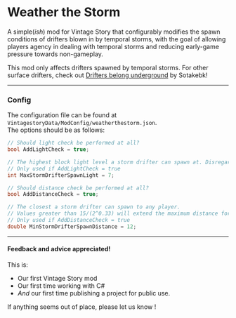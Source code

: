 # Weather the Storm
A simple(*ish*) mod for Vintage Story that configurably modifies the spawn conditions of drifters blown in by temporal storms, with the goal of allowing players agency in dealing with temporal storms and reducing early-game pressure towards non-gameplay.

This mod only affects drifters spawned by temporal storms. For other surface drifters, check out [Drifters belong underground](https://mods.vintagestory.at/show/mod/9700) by Sotakebk!

---
### Config
The configuration file can be found at `VintagestoryData/ModConfig/weatherthestorm.json`.<br>
The options should be as follows:
```c#
// Should light check be performed at all?
bool AddLightCheck = true;

// The highest block light level a storm drifter can spawn at. Disregards sunlight.
// Only used if AddLightCheck = true
int MaxStormDrifterSpawnLight = 7;

// Should distance check be performed at all?
bool AddDistanceCheck = true;

// The closest a storm drifter can spawn to any player.
// Values greater than 15/(2^0.33) will extend the maximum distance for storm drifter spawns to maintain a reasonable spawnable volume.
// Only used if AddDistanceCheck = true
double MinStormDrifterSpawnDistance = 12;
```
---
#### Feedback and advice appreciated!
This is: 
- Our first Vintage Story mod
- Our first time working with C#
- *And* our first time publishing a project for public use. 

If anything seems out of place, please let us know !